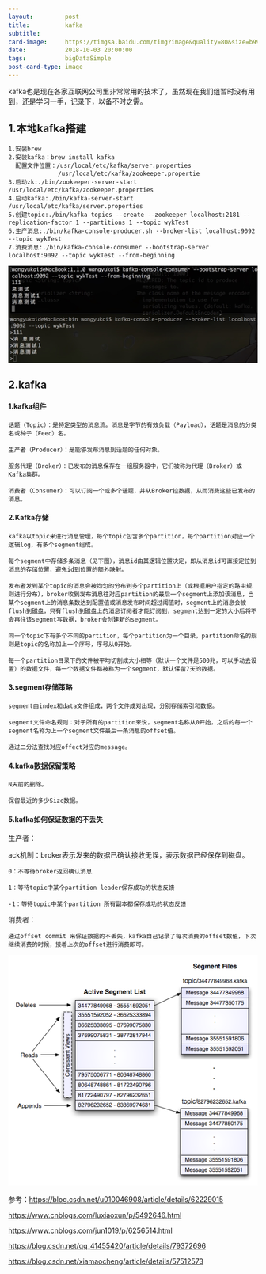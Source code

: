 ```yaml
---
layout:         post
title:          kafka
subtitle:       
card-image:     https://timgsa.baidu.com/timg?image&quality=80&size=b9999_10000&sec=1527439545812&di=dca1c7b4d7a7b9dbdfcd2f794e09693f&imgtype=0&src=http%3A%2F%2Fwww.liuhaihua.cn%2Fwp-content%2Fuploads%2F2016%2F08%2F20160525083516_2701.png
date:           2018-10-03 20:00:00
tags:           bigDataSimple
post-card-type: image
---
```


kafka也是现在各家互联网公司里非常常用的技术了，虽然现在我们组暂时没有用到，还是学习一手，记录下，以备不时之需。

## 1.本地kafka搭建
    1.安装brew
    2.安装kafka：brew install kafka
      配置文件位置：/usr/local/etc/kafka/server.properties
                  /usr/local/etc/kafka/zookeeper.propertie  
    3.启动zk:./bin/zookeeper-server-start /usr/local/etc/kafka/zookeeper.properties
    4.启动kafka:./bin/kafka-server-start /usr/local/etc/kafka/server.properties
    5.创建topic:./bin/kafka-topics --create --zookeeper localhost:2181 --replication-factor 1 --partitions 1 --topic wykTest
    6.生产消息:./bin/kafka-console-producer.sh --broker-list localhost:9092 --topic wykTest
    7.消费消息:./bin/kafka-console-consumer --bootstrap-server localhost:9092 --topic wykTest --from-beginning
    
   ![MacDown Screenshot](/assets/images/1529222633283.jpg)
    
    
    
## 2.kafka

#### 1.kafka组件
   
    话题（Topic）：是特定类型的消息流。消息是字节的有效负载（Payload），话题是消息的分类名或种子（Feed）名。

    生产者（Producer）：是能够发布消息到话题的任何对象。

    服务代理（Broker）：已发布的消息保存在一组服务器中，它们被称为代理（Broker）或Kafka集群。

    消费者（Consumer）：可以订阅一个或多个话题，并从Broker拉数据，从而消费这些已发布的消息。
    
    
#### 2.Kafka存储

    kafka以topic来进行消息管理，每个topic包含多个partition，每个partition对应一个逻辑log，有多个segment组成。
    
    每个segment中存储多条消息（见下图），消息id由其逻辑位置决定，即从消息id可直接定位到消息的存储位置，避免id到位置的额外映射。
    
    发布者发到某个topic的消息会被均匀的分布到多个partition上（或根据用户指定的路由规则进行分布），broker收到发布消息往对应partition的最后一个segment上添加该消息，当某个segment上的消息条数达到配置值或消息发布时间超过阈值时，segment上的消息会被flush到磁盘，只有flush到磁盘上的消息订阅者才能订阅到，segment达到一定的大小后将不会再往该segment写数据，broker会创建新的segment。
    
    同一个topic下有多个不同的partition，每个partition为一个目录，partition命名的规则是topic的名称加上一个序号，序号从0开始。
    
    每一个partition目录下的文件被平均切割成大小相等（默认一个文件是500兆，可以手动去设置）的数据文件，每一个数据文件都被称为一个segment，默认保留7天的数据。
    
    
#### 3.segment存储策略

    segment由index和data文件组成，两个文件成对出现，分别存储索引和数据。
    
    segment文件命名规则：对于所有的partition来说，segment名称从0开始，之后的每一个segment名称为上一个segment文件最后一条消息的offset值。
    
    通过二分法查找对应offect对应的message。
    

#### 4.kafka数据保留策略

    N天前的删除。

    保留最近的多少Size数据。
    
#### 5.kafka如何保证数据的不丢失

生产者：

ack机制：broker表示发来的数据已确认接收无误，表示数据已经保存到磁盘。

    0：不等待broker返回确认消息

    1：等待topic中某个partition leader保存成功的状态反馈

    -1：等待topic中某个partition 所有副本都保存成功的状态反馈
    
消费者：

    通过offset commit 来保证数据的不丢失，kafka自己记录了每次消费的offset数值，下次继续消费的时候，接着上次的offset进行消费即可。
    
 

    

![MacDown Screenshot](/assets/images/434101-20160514145722812-631325437.png)
    




参考：https://blog.csdn.net/u010046908/article/details/62229015

https://www.cnblogs.com/luxiaoxun/p/5492646.html

https://www.cnblogs.com/jun1019/p/6256514.html

https://blog.csdn.net/qq_41455420/article/details/79372696

https://blog.csdn.net/xiamaocheng/article/details/57512573